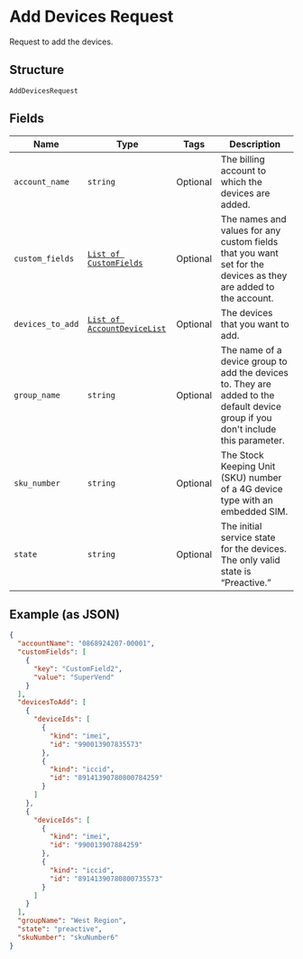 
# Add Devices Request

Request to add the devices.

## Structure

`AddDevicesRequest`

## Fields

| Name | Type | Tags | Description |
|  --- | --- | --- | --- |
| `account_name` | `string` | Optional | The billing account to which the devices are added. |
| `custom_fields` | [`List of CustomFields`](../../doc/models/custom-fields.md) | Optional | The names and values for any custom fields that you want set for the devices as they are added to the account. |
| `devices_to_add` | [`List of AccountDeviceList`](../../doc/models/account-device-list.md) | Optional | The devices that you want to add. |
| `group_name` | `string` | Optional | The name of a device group to add the devices to. They are added to the default device group if you don't include this parameter. |
| `sku_number` | `string` | Optional | The Stock Keeping Unit (SKU) number of a 4G device type with an embedded SIM. |
| `state` | `string` | Optional | The initial service state for the devices. The only valid state is “Preactive.” |

## Example (as JSON)

```json
{
  "accountName": "0868924207-00001",
  "customFields": [
    {
      "key": "CustomField2",
      "value": "SuperVend"
    }
  ],
  "devicesToAdd": [
    {
      "deviceIds": [
        {
          "kind": "imei",
          "id": "990013907835573"
        },
        {
          "kind": "iccid",
          "id": "89141390780800784259"
        }
      ]
    },
    {
      "deviceIds": [
        {
          "kind": "imei",
          "id": "990013907884259"
        },
        {
          "kind": "iccid",
          "id": "89141390780800735573"
        }
      ]
    }
  ],
  "groupName": "West Region",
  "state": "preactive",
  "skuNumber": "skuNumber6"
}
```

